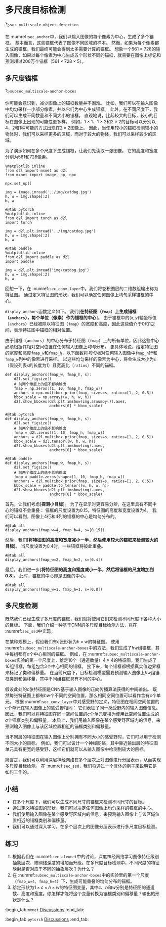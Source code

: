 # 多尺度目标检测
:label:`sec_multiscale-object-detection`

在 :numref:`sec_anchor`中，我们以输入图像的每个像素为中心，生成了多个锚框。
基本而言，这些锚框代表了图像不同区域的样本。
然而，如果为每个像素都生成的锚框，我们最终可能会得到太多需要计算的锚框。
想象一个$561 \times 728$的输入图像，如果以每个像素为中心生成五个形状不同的锚框，就需要在图像上标记和预测超过200万个锚框（$561 \times 728 \times 5$）。

## 多尺度锚框
:label:`subsec_multiscale-anchor-boxes`

你可能会意识到，减少图像上的锚框数量并不困难。
比如，我们可以在输入图像中均匀采样一小部分像素，并以它们为中心生成锚框。
此外，在不同尺度下，我们可以生成不同数量和不同大小的锚框。
直观地说，比起较大的目标，较小的目标在图像上出现的可能性更多样。
例如，$1 \times 1$、$1 \times 2$和$2 \times 2$的目标可以分别以4、2和1种可能的方式出现在$2 \times 2$图像上。
因此，当使用较小的锚框检测较小的物体时，我们可以采样更多的区域，而对于较大的物体，我们可以采样较少的区域。

为了演示如何在多个尺度下生成锚框，让我们先读取一张图像。
它的高度和宽度分别为561和728像素。

```{.python .input}
%matplotlib inline
from d2l import mxnet as d2l
from mxnet import image, np, npx

npx.set_np()

img = image.imread('../img/catdog.jpg')
h, w = img.shape[:2]
h, w
```

```{.python .input}
#@tab pytorch
%matplotlib inline
from d2l import torch as d2l
import torch

img = d2l.plt.imread('../img/catdog.jpg')
h, w = img.shape[:2]
h, w
```

```{.python .input}
#@tab paddle
%matplotlib inline
from d2l import paddle as d2l
import paddle

img = d2l.plt.imread('img/catdog.jpg')
h, w = img.shape[:2]
h, w
```

回想一下，在 :numref:`sec_conv_layer`中，我们将卷积图层的二维数组输出称为特征图。
通过定义特征图的形状，我们可以确定任何图像上均匀采样锚框的中心。

`display_anchors`函数定义如下。
我们[**在特征图（`fmap`）上生成锚框（`anchors`），每个单位（像素）作为锚框的中心**]。
由于锚框中的$(x, y)$轴坐标值（`anchors`）已经被除以特征图（`fmap`）的宽度和高度，因此这些值介于0和1之间，表示特征图中锚框的相对位置。

由于锚框（`anchors`）的中心分布于特征图（`fmap`）上的所有单位，因此这些中心必须根据其相对空间位置在任何输入图像上*均匀*分布。
更具体地说，给定特征图的宽度和高度`fmap_w`和`fmap_h`，以下函数将*均匀地*对任何输入图像中`fmap_h`行和`fmap_w`列中的像素进行采样。
以这些均匀采样的像素为中心，将会生成大小为`s`（假设列表`s`的长度为1）且宽高比（`ratios`）不同的锚框。

```{.python .input}
def display_anchors(fmap_w, fmap_h, s):
    d2l.set_figsize()
    # 前两个维度上的值不影响输出
    fmap = np.zeros((1, 10, fmap_h, fmap_w))
    anchors = npx.multibox_prior(fmap, sizes=s, ratios=[1, 2, 0.5])
    bbox_scale = np.array((w, h, w, h))
    d2l.show_bboxes(d2l.plt.imshow(img.asnumpy()).axes,
                    anchors[0] * bbox_scale)
```

```{.python .input}
#@tab pytorch
def display_anchors(fmap_w, fmap_h, s):
    d2l.set_figsize()
    # 前两个维度上的值不影响输出
    fmap = d2l.zeros((1, 10, fmap_h, fmap_w))
    anchors = d2l.multibox_prior(fmap, sizes=s, ratios=[1, 2, 0.5])
    bbox_scale = d2l.tensor((w, h, w, h))
    d2l.show_bboxes(d2l.plt.imshow(img).axes,
                    anchors[0] * bbox_scale)
```

```{.python .input}
#@tab paddle
def display_anchors(fmap_w, fmap_h, s):
    d2l.set_figsize()
    # 前两个维度上的值不影响输出
    fmap = paddle.zeros(shape=[1, 10, fmap_h, fmap_w])
    anchors = d2l.multibox_prior(fmap, sizes=s, ratios=[1, 2, 0.5])
    bbox_scale = paddle.to_tensor((w, h, w, h))
    d2l.show_bboxes(d2l.plt.imshow(img).axes,
                    anchors[0] * bbox_scale)
```

首先，让我们考虑[**探测小目标**]。
为了在显示时更容易分辨，在这里具有不同中心的锚框不会重叠：
锚框的尺度设置为0.15，特征图的高度和宽度设置为4。
我们可以看到，图像上4行和4列的锚框的中心是均匀分布的。

```{.python .input}
#@tab all
display_anchors(fmap_w=4, fmap_h=4, s=[0.15])
```

然后，我们[**将特征图的高度和宽度减小一半，然后使用较大的锚框来检测较大的目标**]。
当尺度设置为0.4时，一些锚框将彼此重叠。

```{.python .input}
#@tab all
display_anchors(fmap_w=2, fmap_h=2, s=[0.4])
```

最后，我们进一步[**将特征图的高度和宽度减小一半，然后将锚框的尺度增加到0.8**]。
此时，锚框的中心即是图像的中心。

```{.python .input}
#@tab all
display_anchors(fmap_w=1, fmap_h=1, s=[0.8])
```

## 多尺度检测

既然我们已经生成了多尺度的锚框，我们就将使用它们来检测不同尺度下各种大小的目标。
下面，我们介绍一种基于CNN的多尺度目标检测方法，将在 :numref:`sec_ssd`中实现。

在某种规模上，假设我们有$c$张形状为$h \times w$的特征图。
使用 :numref:`subsec_multiscale-anchor-boxes`中的方法，我们生成了$hw$组锚框，其中每组都有$a$个中心相同的锚框。
例如，在 :numref:`subsec_multiscale-anchor-boxes`实验的第一个尺度上，给定10个（通道数量）$4 \times 4$的特征图，我们生成了16组锚框，每组包含3个中心相同的锚框。
接下来，每个锚框都根据真实值边界框来标记了类和偏移量。
在当前尺度下，目标检测模型需要预测输入图像上$hw$组锚框类别和偏移量，其中不同组锚框具有不同的中心。


假设此处的$c$张特征图是CNN基于输入图像的正向传播算法获得的中间输出。
既然每张特征图上都有$hw$个不同的空间位置，那么相同空间位置可以看作含有$c$个单元。
根据 :numref:`sec_conv_layer`中对感受野的定义，特征图在相同空间位置的$c$个单元在输入图像上的感受野相同：
它们表征了同一感受野内的输入图像信息。
因此，我们可以将特征图在同一空间位置的$c$个单元变换为使用此空间位置生成的$a$个锚框类别和偏移量。
本质上，我们用输入图像在某个感受野区域内的信息，来预测输入图像上与该区域位置相近的锚框类别和偏移量。

当不同层的特征图在输入图像上分别拥有不同大小的感受野时，它们可以用于检测不同大小的目标。
例如，我们可以设计一个神经网络，其中靠近输出层的特征图单元具有更宽的感受野，这样它们就可以从输入图像中检测到较大的目标。

简言之，我们可以利用深层神经网络在多个层次上对图像进行分层表示，从而实现多尺度目标检测。
在 :numref:`sec_ssd`，我们将通过一个具体的例子来说明它是如何工作的。

## 小结

* 在多个尺度下，我们可以生成不同尺寸的锚框来检测不同尺寸的目标。
* 通过定义特征图的形状，我们可以决定任何图像上均匀采样的锚框的中心。
* 我们使用输入图像在某个感受野区域内的信息，来预测输入图像上与该区域位置相近的锚框类别和偏移量。
* 我们可以通过深入学习，在多个层次上的图像分层表示进行多尺度目标检测。

## 练习

1. 根据我们在 :numref:`sec_alexnet`中的讨论，深度神经网络学习图像特征级别抽象层次，随网络深度的增加而升级。在多尺度目标检测中，不同尺度的特征映射是否对应于不同的抽象层次？为什么？
1. 在 :numref:`subsec_multiscale-anchor-boxes`中的实验里的第一个尺度（`fmap_w=4, fmap_h=4`）下，生成可能重叠的均匀分布的锚框。
1. 给定形状为$1 \times c \times h \times w$的特征图变量，其中$c$、$h$和$w$分别是特征图的通道数、高度和宽度。你怎样才能将这个变量转换为锚框类别和偏移量？输出的形状是什么？

:begin_tab:`mxnet`
[Discussions](https://discuss.d2l.ai/t/2947)
:end_tab:

:begin_tab:`pytorch`
[Discussions](https://discuss.d2l.ai/t/2948)
:end_tab:
